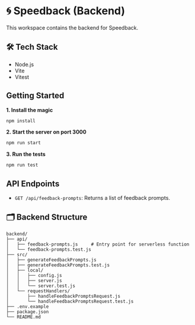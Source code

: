 # 🌀 Speedback (Backend)

This workspace contains the backend for Speedback.

## 🛠️ Tech Stack

- Node.js
- Vite
- Vitest

## Getting Started

**1. Install the magic**

```bash
npm install
```

**2. Start the server on port 3000**

```bash
npm run start
```

**3. Run the tests**

```bash
npm run test
```

## API Endpoints

- `GET /api/feedback-prompts`: Returns a list of feedback prompts.

## 🗂️ Backend Structure

```
backend/
├── api/
│   ├── feedback-prompts.js     # Entry point for serverless function
│   └── feedback-prompts.test.js
├── src/
│   ├── generateFeedbackPrompts.js
│   ├── generateFeedbackPrompts.test.js
│   ├── local/
│   │   ├── config.js
│   │   ├── server.js
│   │   └── server.test.js
│   └── requestHandlers/
│       ├── handleFeedbackPromptsRequest.js
│       └── handleFeedbackPromptsRequest.test.js
├── .env.example
├── package.json
└── README.md
```
